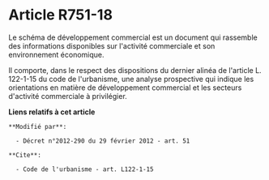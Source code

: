 # Article R751-18

Le schéma de développement commercial est un document qui rassemble des informations disponibles sur l'activité commerciale
et son environnement économique. 

Il comporte, dans le respect des dispositions du dernier alinéa de l'article L. 122-1-15 du code de l'urbanisme, une analyse
prospective qui indique les orientations en matière de développement commercial et les secteurs d'activité commerciale à
privilégier.

**Liens relatifs à cet article**

	**Modifié par**:

	  - Décret n°2012-290 du 29 février 2012 - art. 51

	**Cite**:

	  - Code de l'urbanisme - art. L122-1-15
